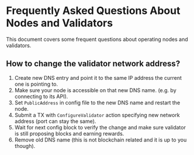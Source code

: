 # Frequently Asked Questions About Nodes and Validators

This document covers some frequent questions about operating nodes and validators.


## How to change the validator network address?

1. Create new DNS entry and point it to the same IP address the current one is pointing to.
2. Make sure your node is accessible on that new DNS name. (e.g. by connecting to its API).
3. Set `PublicAddress` in config file to the new DNS name and restart the node.
4. Submit a TX with `ConfigureValidator` action specifying new network address (port can stay the same).
5. Wait for next config block to verify the change and make sure validator is still proposing blocks and earning rewards.
6. Remove old DNS name (this is not blockchain related and it is up to you though).
